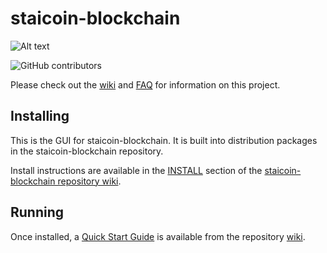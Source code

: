 # staicoin-blockchain
![Alt text](https://www.pinksheetscrypto.com/images/staicoin_logo.svg)

![GitHub contributors](https://img.shields.io/github/contributors/pinksheetscrypto/staicoin-blockchain?logo=GitHub)

Please check out the [wiki](https://github.com/pinksheetscrypto/staicoin-blockchain/wiki)
and [FAQ](https://github.com/pinksheetscrypto/staicoin-blockchain/wiki/FAQ) for
information on this project.

## Installing

This is the GUI for staicoin-blockchain. It is built into distribution packages in the staicoin-blockchain repository.

Install instructions are available in the
[INSTALL](https://github.com/pinksheetscrypto/staicoin-blockchain/wiki/INSTALL)
section of the
[staicoin-blockchain repository wiki](https://github.com/pinksheetscrypto/staicoin-blockchain/wiki).

## Running

Once installed, a
[Quick Start Guide](https://github.com/pinksheetscrypto/staicoin-blockchain/wiki/Quick-Start-Guide)
is available from the repository
[wiki](https://github.com/pinksheetscrypto/staicoin-blockchain/wiki).

